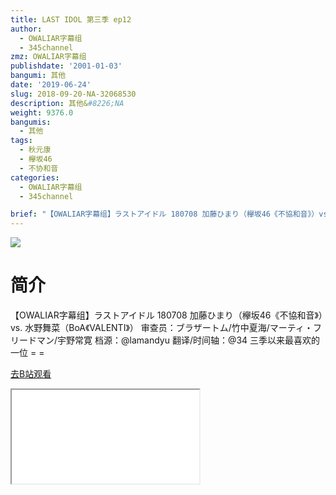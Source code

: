 ```yaml
---
title: LAST IDOL 第三季 ep12
author:
  - OWALIAR字幕组
  - 345channel
zmz: OWALIAR字幕组
publishdate: '2001-01-03'
bangumi: 其他
date: '2019-06-24'
slug: 2018-09-20-NA-32068530
description: 其他&#8226;NA
weight: 9376.0
bangumis:
  - 其他
tags:
  - 秋元康
  - 欅坂46
  - 不协和音
categories:
  - OWALIAR字幕组
  - 345channel

brief: "【OWALIAR字幕组】ラストアイドル 180708 加藤ひまり（欅坂46《不協和音》）vs. 水野舞菜（BoA《VALENTI》） 审查员：ブラザートム/竹中夏海/マーティ・フリードマン/宇野常寛 档源：@lamandyu 翻译/时间轴：@34 三季以来最喜欢的一位 = ="
---
```

![](https://raw.githubusercontent.com/tcgriffith/owaraisite/master/static/tmpimg/2cba537e661e4fa8267eacee72fd3ab67400c272.jpg.480.jpg)
# 简介  
【OWALIAR字幕组】ラストアイドル 180708
加藤ひまり（欅坂46《不協和音》）vs. 水野舞菜（BoA《VALENTI》）
审查员：ブラザートム/竹中夏海/マーティ・フリードマン/宇野常寛
档源：@lamandyu
翻译/时间轴：@34
三季以来最喜欢的一位 = =  

[去B站观看](https://www.bilibili.com/video/av32068530/)
<div class ="resp-container"><iframe class="testiframe" src="//player.bilibili.com/player.html?aid=32068530"", scrolling="no", allowfullscreen="true" > </iframe></div> 
